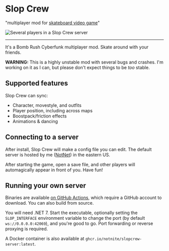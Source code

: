# Slop Crew

"multiplayer mod for [skateboard video game](https://store.steampowered.com/app/1353230/Bomb_Rush_Cyberfunk/)"

![Several players in a Slop Crew server](https://namazu.photos/i/a7rb2n7s.png)

---

It's a Bomb Rush Cyberfunk multiplayer mod. Skate around with your friends.

**WARNING:** This is a highly unstable mod with several bugs and crashes. I'm working on it as I can, but please don't expect things to be *too* stable.

## Supported features

Slop Crew can sync:

- Character, movestyle, and outfits
- Player position, including across maps
- Boostpack/friction effects
- Animations & dancing

## Connecting to a server

After install, Slop Crew will make a config file you can edit. The default server is hosted by me ([NotNet](https://n2.pm/)) in the eastern US.

After starting the game, open a save file, and other players will automagically appear in front of you. Have fun!

## Running your own server

Binaries are available [on GitHub Actions](https://github.com/NotNite/SlopCrew/actions/workflows/build.yml), which require a GitHub account to download. You can also build from source.

You will need .NET 7. Start the executable, optionally setting the `SLOP_INTERFACE` environment variable to change the port (by default `ws://0.0.0.0:42069`), and you're good to go. Port forwarding or reverse proxying is required.

A Docker container is also available at `ghcr.io/notnite/slopcrew-server:latest`.
